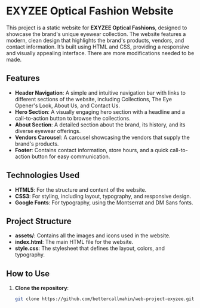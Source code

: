 # EXYZEE Optical Fashion Website

This project is a static website for **EXYZEE Optical Fashions**, designed to showcase the brand's unique eyewear collection. The website features a modern, clean design that highlights the brand's products, vendors, and contact information. It’s built using HTML and CSS, providing a responsive and visually appealing interface.
There are more modifications needed to be made.

## Features

- **Header Navigation**: A simple and intuitive navigation bar with links to different sections of the website, including Collections, The Eye Opener's Look, About Us, and Contact Us.
- **Hero Section**: A visually engaging hero section with a headline and a call-to-action button to browse the collections.
- **About Section**: A detailed section about the brand, its history, and its diverse eyewear offerings.
- **Vendors Carousel**: A carousel showcasing the vendors that supply the brand's products.
- **Footer**: Contains contact information, store hours, and a quick call-to-action button for easy communication.

## Technologies Used

- **HTML5**: For the structure and content of the website.
- **CSS3**: For styling, including layout, typography, and responsive design.
- **Google Fonts**: For typography, using the Montserrat and DM Sans fonts.

## Project Structure


- **assets/**: Contains all the images and icons used in the website.
- **index.html**: The main HTML file for the website.
- **style.css**: The stylesheet that defines the layout, colors, and typography.

## How to Use

1. **Clone the repository**:
   ```bash
   git clone https://github.com/bettercallmahin/web-project-exyzee.git


